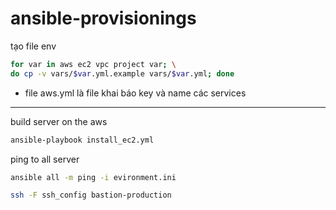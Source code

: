 # ansible-provisionings

tạo file env
```bash
for var in aws ec2 vpc project var; \
do cp -v vars/$var.yml.example vars/$var.yml; done
```
- file aws.yml là file khai báo key và name các services
***
build server on the aws
```bash
ansible-playbook install_ec2.yml
```

ping to all server
```bash
ansible all -m ping -i evironment.ini
```

```bash
ssh -F ssh_config bastion-production
```

